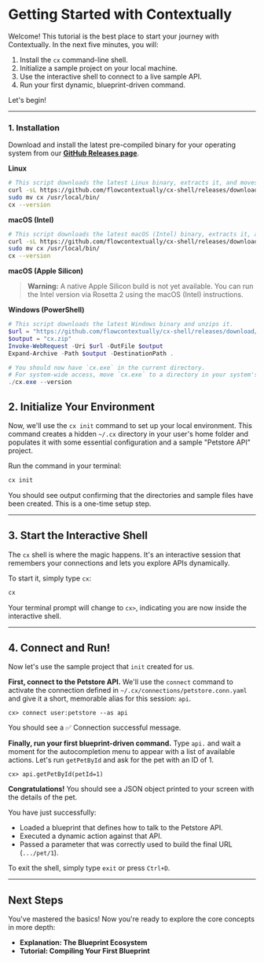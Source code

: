 # Getting Started with Contextually

Welcome! This tutorial is the best place to start your journey with Contextually. In the next five minutes, you will:

1. Install the `cx` command-line shell.
2. Initialize a sample project on your local machine.
3. Use the interactive shell to connect to a live sample API.
4. Run your first dynamic, blueprint-driven command.

Let's begin!

---

### 1. Installation

Download and install the latest pre-compiled binary for your operating system from our [**GitHub Releases page**](https://github.com/flowcontextually/cx-shell/releases).

**Linux**

```bash
# This script downloads the latest Linux binary, extracts it, and moves it to your path.
curl -sL https://github.com/flowcontextually/cx-shell/releases/download/v0.1.0/cx-v0.1.0-linux-x86_64.tar.gz | tar -xz
sudo mv cx /usr/local/bin/
cx --version
```

**macOS (Intel)**

```bash
# This script downloads the latest macOS (Intel) binary, extracts it, and moves it to your path.
curl -sL https://github.com/flowcontextually/cx-shell/releases/download/v0.1.0/cx-v0.1.0-macos-x86_64.tar.gz | tar -xz
sudo mv cx /usr/local/bin/
cx --version
```

**macOS (Apple Silicon)**

> **Warning:** A native Apple Silicon build is not yet available. You can run the Intel version via Rosetta 2 using the macOS (Intel) instructions.

**Windows (PowerShell)**

```powershell
# This script downloads the latest Windows binary and unzips it.
$url = "https://github.com/flowcontextually/cx-shell/releases/download/v0.1.0/cx-v0.1.0-windows-amd64.zip"
$output = "cx.zip"
Invoke-WebRequest -Uri $url -OutFile $output
Expand-Archive -Path $output -DestinationPath .

# You should now have `cx.exe` in the current directory.
# For system-wide access, move `cx.exe` to a directory in your system's PATH.
./cx.exe --version
```

## 2. Initialize Your Environment

Now, we'll use the `cx init` command to set up your local environment. This command creates a hidden `~/.cx` directory in your user's home folder and populates it with some essential configuration and a sample "Petstore API" project.

Run the command in your terminal:

```bash
cx init
```

You should see output confirming that the directories and sample files have been created. This is a one-time setup step.

---

## 3. Start the Interactive Shell

The `cx` shell is where the magic happens. It's an interactive session that remembers your connections and lets you explore APIs dynamically.

To start it, simply type `cx`:

```bash
cx
```

Your terminal prompt will change to `cx>`, indicating you are now inside the interactive shell.

---

## 4. Connect and Run!

Now let's use the sample project that `init` created for us.

**First, connect to the Petstore API.** We'll use the `connect` command to activate the connection defined in `~/.cx/connections/petstore.conn.yaml` and give it a short, memorable alias for this session: `api`.

```
cx> connect user:petstore --as api
```

You should see a ✅ Connection successful message.

**Finally, run your first blueprint-driven command.** Type `api.` and wait a moment for the autocompletion menu to appear with a list of available actions. Let's run `getPetById` and ask for the pet with an ID of 1.

```
cx> api.getPetById(petId=1)
```

**Congratulations!** You should see a JSON object printed to your screen with the details of the pet.

You have just successfully:

- Loaded a blueprint that defines how to talk to the Petstore API.
- Executed a dynamic action against that API.
- Passed a parameter that was correctly used to build the final URL (`.../pet/1`).

To exit the shell, simply type `exit` or press `Ctrl+D`.

---

## Next Steps

You've mastered the basics! Now you're ready to explore the core concepts in more depth:

- **Explanation: The Blueprint Ecosystem**
- **Tutorial: Compiling Your First Blueprint**
